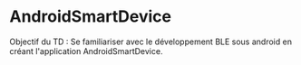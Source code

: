 # AndroidSmartDevice
Objectif du TD : Se familiariser avec le développement BLE sous android en créant l'application AndroidSmartDevice.
